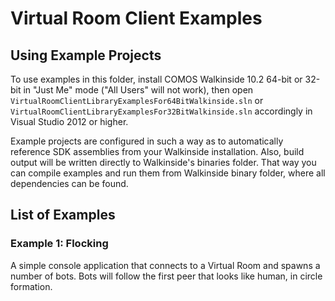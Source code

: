 Virtual Room Client Examples
============================

## Using Example Projects

To use examples in this folder, install COMOS Walkinside 10.2 64-bit
or 32-bit in "Just Me" mode ("All Users" will not work), then open 
`VirtualRoomClientLibraryExamplesFor64BitWalkinside.sln` or 
`VirtualRoomClientLibraryExamplesFor32BitWalkinside.sln` accordingly 
in Visual Studio 2012 or higher.

Example projects are configured in such a way as to automatically reference
SDK assemblies from your Walkinside installation. Also, build output will be
written directly to Walkinside's binaries folder. That way you can compile
examples and run them from Walkinside binary folder, where all dependencies
can be found.


## List of Examples

### Example 1: Flocking

A simple console application that connects to a Virtual Room and spawns a number
of bots. Bots will follow the first peer that looks like human, in circle
formation.

